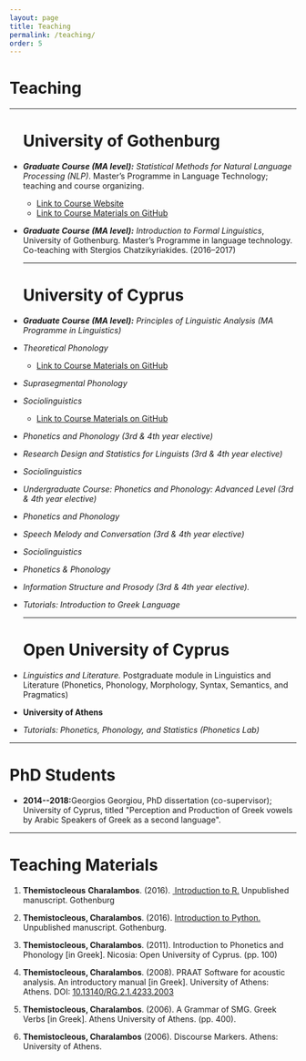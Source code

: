 ```yaml
---
layout: page
title: Teaching
permalink: /teaching/
order: 5
---
```

<h1 id="teaching">Teaching</h1>
<hr>
<ul> 
<h1>University of Gothenburg</h1>
<li><p><em><strong>Graduate Course (MA level):</strong> Statistical Methods for Natural Language Processing (NLP)</em>. Master’s Programme in Language Technology; teaching and course organizing.</p></li>
<ul>
<li><a href="/assets/pages/MLT.html">Link to Course Website</a> </li>
<li><a href="https://github.com/themistocleous/StatisticalMethodsNLP">Link to Course Materials on GitHub</a></li>
</ul>
<li><p><em><strong>Graduate Course (MA level):</strong>  Introduction to Formal Linguistics</em>, University of Gothenburg. Master’s Programme in language technology. Co-teaching with Stergios Chatzikyriakides. (2016–2017)</p></li>
<hr>
<h1>University of Cyprus</h1>
<li><p><em><strong>Graduate Course (MA level):</strong> Principles of Linguistic Analysis (MA Programme in Linguistics)</em></p></li>
<li><p><em>Theoretical Phonology</em></p></li>
<ul>
<li><a href="https://github.com/themistocleous/course_phonetics">Link to Course Materials on GitHub</a></li>
</ul>
<li><p><em>Suprasegmental Phonology</em></p></li>
<li><p><em>Sociolinguistics</em></p></li>
<ul>
<li><a href="https://github.com/themistocleous/course_sociolinguistics2014">Link to Course Materials on GitHub</a></li>
</ul>
<li><p><em>Phonetics and Phonology (3rd &amp; 4th year elective)</em></p></li>
<li><p><em>Research Design and Statistics for Linguists (3rd &amp; 4th year elective)</em></p></li>
<li><p><em>Sociolinguistics</em></p></li>
<li><p><em>Undergraduate Course: Phonetics and Phonology: Advanced Level (3rd &amp; 4th year elective)</em></p></li>
<li><p><em>Phonetics and Phonology</em></p></li>
<li><p><em>Speech Melody and Conversation (3rd &amp; 4th year elective)</em></p></li>
<li><p><em>Sociolinguistics</em></p></li>
<li><p><em>Phonetics &amp; Phonology</em></p></li>
<li><p><em>Information Structure and Prosody (3rd &amp; 4th year elective).</em></p></li>
<li><p><em>Tutorials: Introduction to Greek Language</em></p></li>
<hr>
<h1>Open University of Cyprus</h1>
<li><p><em>Linguistics and Literature.</em> Postgraduate module in Linguistics and Literature (Phonetics, Phonology, Morphology, Syntax, Semantics, and Pragmatics)</p></li>
<li><p><strong>University of Athens</strong></p></li>
<li><p><em>Tutorials: Phonetics, Phonology, and Statistics (Phonetics Lab)</em></p></li>
</ul>
<hr>

<h1>PhD Students</h1>
<ul>
<li><p><strong>2014--2018:</strong>Georgios Georgiou, PhD dissertation (co-supervisor); University of Cyprus, titled "Perception and Production of Greek vowels by Arabic Speakers of Greek as a second language".</p></li>
</ul>
<hr>

<a name="teme"></a>
<h1 id="development-of-teaching-materials">Teaching Materials</h1>
<ol>
<li><p><strong>Themistocleous</strong> <strong>Charalambos</strong>. (2016). <a href="/assets/RIntroCover.pdf" class="uri"> Introduction to R.</a> Unpublished manuscript. Gothenburg</p></li>
<li><p><strong>Themistocleous, Charalambos</strong>. (2016). <a href="/research/project/2017/05/31/python.html" class="uri">Introduction to Python.</a> Unpublished manuscript. Gothenburg.</p></li>
<li><p><strong>Themistocleous, Charalambos</strong>. (2011). Introduction to Phonetics and Phonology <span>[</span>in Greek<span>]</span>. Nicosia: Open University of Cyprus. (pp. 100)</p></li>
<li><p><strong>Themistocleous, Charalambos</strong>. (2008). PRAAT Software for acoustic analysis. An introductory manual <span>[</span>in Greek<span>]</span>. University of Athens: Athens. DOI: <a href="10.13140/RG.2.1.4233.2003" class="uri">10.13140/RG.2.1.4233.2003</a></p></li>
<li><p><strong>Themistocleous, Charalambos</strong>. (2006). A Grammar of SMG. Greek Verbs <span>[</span>in Greek<span>]</span>. Athens University of Athens. (pp. 400).</p></li>
<li><p><strong>Themistocleous, Charalambos</strong> (2006). Discourse Markers. Athens: University of Athens.</p></li>
</ol>
